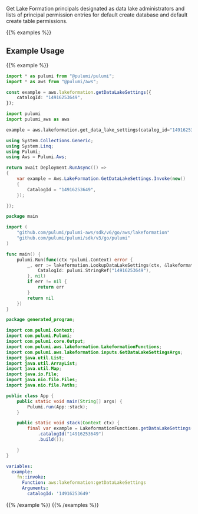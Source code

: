 Get Lake Formation principals designated as data lake administrators and lists of principal permission entries for default create database and default create table permissions.

{{% examples %}}
## Example Usage
{{% example %}}

```typescript
import * as pulumi from "@pulumi/pulumi";
import * as aws from "@pulumi/aws";

const example = aws.lakeformation.getDataLakeSettings({
    catalogId: "14916253649",
});
```
```python
import pulumi
import pulumi_aws as aws

example = aws.lakeformation.get_data_lake_settings(catalog_id="14916253649")
```
```csharp
using System.Collections.Generic;
using System.Linq;
using Pulumi;
using Aws = Pulumi.Aws;

return await Deployment.RunAsync(() => 
{
    var example = Aws.LakeFormation.GetDataLakeSettings.Invoke(new()
    {
        CatalogId = "14916253649",
    });

});
```
```go
package main

import (
	"github.com/pulumi/pulumi-aws/sdk/v6/go/aws/lakeformation"
	"github.com/pulumi/pulumi/sdk/v3/go/pulumi"
)

func main() {
	pulumi.Run(func(ctx *pulumi.Context) error {
		_, err := lakeformation.LookupDataLakeSettings(ctx, &lakeformation.LookupDataLakeSettingsArgs{
			CatalogId: pulumi.StringRef("14916253649"),
		}, nil)
		if err != nil {
			return err
		}
		return nil
	})
}
```
```java
package generated_program;

import com.pulumi.Context;
import com.pulumi.Pulumi;
import com.pulumi.core.Output;
import com.pulumi.aws.lakeformation.LakeformationFunctions;
import com.pulumi.aws.lakeformation.inputs.GetDataLakeSettingsArgs;
import java.util.List;
import java.util.ArrayList;
import java.util.Map;
import java.io.File;
import java.nio.file.Files;
import java.nio.file.Paths;

public class App {
    public static void main(String[] args) {
        Pulumi.run(App::stack);
    }

    public static void stack(Context ctx) {
        final var example = LakeformationFunctions.getDataLakeSettings(GetDataLakeSettingsArgs.builder()
            .catalogId("14916253649")
            .build());

    }
}
```
```yaml
variables:
  example:
    fn::invoke:
      Function: aws:lakeformation:getDataLakeSettings
      Arguments:
        catalogId: '14916253649'
```
{{% /example %}}
{{% /examples %}}